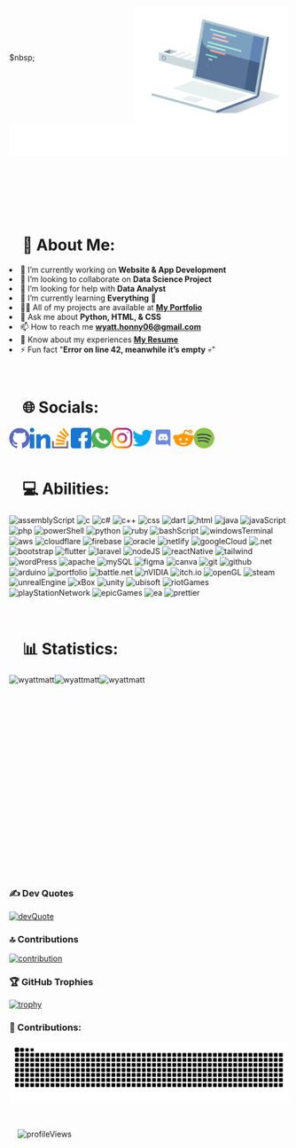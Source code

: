 <!DOCTYPE html>
<html lang="en">
<head>
    <meta charset="UTF-8">
    <meta name="viewport" content="width=device-width, initial-scale=1.0">
</head>

<body>
  <div align="left">
    <picture>
      <img align="right" height="210" src="/images/introduction/computer.gif" alt="computer" />
    </picture>
    <br><br><br><br>
    <picture>
      <p>$nbsp;<img src="/images/introduction/welcome.svg" alt="introduction" /></p>
    </picture>
  </div>

  <div id="user-content-toc" align="left">
    <ul>
      <summary>
        <h1>
          <br><br><br>
          💫 About Me:
        </h1>
      </summary>
    </ul>
    <p>
      <li>🔭 I’m currently working on <strong>Website & App Development</strong>
      <li>👯 I’m looking to collaborate on <strong>Data Science Project</strong>
      <li>🤝 I’m looking for help with <strong>Data Analyst</strong>
      <li>🌱 I’m currently learning <strong>Everything</strong> 🤣
      <li>👨‍💻 All of my projects are available at <a href="https://wyattmatt.github.io/"><strong>My Portfolio</strong></a>
      <li>💬 Ask me about <strong>Python, HTML, & CSS</strong>
      <li>📫 How to reach me <a href="mailto:wyatt.honny06@gmail.com"><strong>wyatt.honny06@gmail.com</strong></a>
      <li>📄 Know about my experiences <a href="https://wyattmatt.github.io/"><strong>My Resume</strong></a>
      <li>⚡ Fun fact "<strong>Error on line 42, meanwhile it’s empty</strong> 💀"
    </p>
  </div>

  <div id="user-content-toc" align="left">
    <ul>
      <summary>
        <h1>
          <br>
          🌐 Socials:
        </h1>
      </summary>
    </ul>
    <a href="https://github.com/wyattmatt" target="_blank" rel="noopener"><img align="left" src="/images/socials/github.png" alt="wyattmatt" height="37" width="37" /></a>
    <a href="https://linkedin.com/in/wyatt-matthew-hargono" target="_blank"><img align="left" src="/images/socials/linkedin.png" alt="wyatt-matthew-hargono" height="37" width="37" /></a>
    <a href="https://stackoverflow.com/users/27706507" target="_blank"><img align="left" src="/images/socials/stackOverflow.png" alt="27706507" height="37" width="37" /></a>
    <a href="https://fb.com/wyattmatt" target="_blank"><img align="left" src="/images/socials/facebook.png" alt="wyattmatt" height="37" width="37" /></a>
    <a href="https://wa.me/+62852251460299" target="_blank"><img align="left" src="/images/socials/whatsapp.png" alt="wyattmatt" height="37" width="37" /></a>
    <a href="https://instagram.com/wyattmatt" target="_blank"><img align="left" src="/images/socials/instagram.png" alt="wyattmatt" height="37" width="37" /></a>
    <a href="https://twitter.com/hargonowyatt" target="_blank"><img align="left" src="/images/socials/twitter.png" alt="hargonowyatt" height="37" width="37" /></a>
    <a href="https://discord.com/channels/@diff09" target="_blank"><img align="left" src="/images/socials/discord.png" alt="wyattmatt" height="37" width="37" /></a>
    <a href="https://www.reddit.com/user/Fun_Use_5529/" target="_blank"><img align="left" src="/images/socials/reddit.png" alt="wyattmatt" height="37" width="37" /></a>
    <a href="https://open.spotify.com/user/31ggwu5ulppduhztnpoldijsikna" target="_blank"><img align="left" src="/images/socials/spotify.png" alt="wyattmatt" height="37" width="37" /></a>
    <p>&nbsp;</p>
  </div>

  <div id="user-content-toc" align="left">
    <ul>
    <summary>
      <h1>
        <br>
        💻 Abilities:
      </h1>
    </summary>
    </ul>
    <p>
      <picture>
        <img align="center" src="https://img.shields.io/badge/assembly%20script-%23000000.svg?style=flat&logo=assemblyscript&logoColor=white" alt="assemblyScript" />
      </picture>
      <picture>
        <img align="center" src="https://img.shields.io/badge/c-%2300599C.svg?style=flat&logo=c&logoColor=white" alt="c" />
      </picture>
      <picture>
        <img align="center" src="https://img.shields.io/badge/c%23-%23239120.svg?style=flat&logo=csharp&logoColor=white" alt="c#" />
      </picture>
      <picture>
        <img align="center" src="https://img.shields.io/badge/c++-%2300599C.svg?style=flat&logo=c%2B%2B&logoColor=white" alt="c++" />
      </picture>
      <picture>
        <img align="center" src="https://img.shields.io/badge/css3-%231572B6.svg?style=flat&logo=css3&logoColor=white" alt="css" />
      </picture>
      <picture>
        <img align="center" src="https://img.shields.io/badge/dart-%230175C2.svg?style=flat&logo=dart&logoColor=white" alt="dart" />
      </picture>
      <picture>
        <img align="center" src="https://img.shields.io/badge/html5-%23E34F26.svg?style=flat&logo=html5&logoColor=white" alt="html" />
      </picture>
      <picture>
        <img align="center" src="https://img.shields.io/badge/java-%23ED8B00.svg?style=flat&logo=openjdk&logoColor=white" alt="java" />
      </picture>
      <picture>
        <img align="center" src="https://img.shields.io/badge/javascript-%23323330.svg?style=flat&logo=javascript&logoColor=%23F7DF1E" alt="javaScript" />
      </picture>
      <picture>
        <img align="center" src="https://img.shields.io/badge/php-%23777BB4.svg?style=flat&logo=php&logoColor=white" alt="php" />
      </picture>
      <picture>
        <img align="center" src="https://img.shields.io/badge/PowerShell-%235391FE.svg?style=flat&logo=powershell&logoColor=white" alt="powerShell" />
      </picture>
      <picture>
        <img align="center" src="https://img.shields.io/badge/python-3670A0?style=flat&logo=python&logoColor=ffdd54" alt="python" />
      </picture>
      <picture>
        <img align="center" src="https://img.shields.io/badge/ruby-%23CC342D.svg?style=flat&logo=ruby&logoColor=white" alt="ruby" />
      </picture>
      <picture>
        <img align="center" src="https://img.shields.io/badge/bash_script-%23121011.svg?style=flat&logo=gnu-bash&logoColor=white" alt="bashScript" />
      </picture>
      <picture>
        <img align="center" src="https://img.shields.io/badge/Windows%20Terminal-%234D4D4D.svg?style=flat&logo=windows-terminal&logoColor=white" alt="windowsTerminal" />
      </picture>
      <picture>
        <img align="center" src="https://img.shields.io/badge/AWS-%23FF9900.svg?style=flat&logo=amazon-aws&logoColor=white" alt="aws" />
      </picture>
      <picture>
        <img align="center" src="https://img.shields.io/badge/Cloudflare-F38020?style=flat&logo=Cloudflare&logoColor=white" alt="cloudflare" />
      </picture>
      <picture>
        <img align="center" src="https://img.shields.io/badge/firebase-%23039BE5.svg?style=flat&logo=firebase" alt="firebase" />
      </picture>
      <picture>
        <img align="center" src="https://img.shields.io/badge/Oracle-F80000?style=flat&logo=oracle&logoColor=white" alt="oracle" />
      </picture>
      <picture>
        <img align="center" src="https://img.shields.io/badge/netlify-%23000000.svg?style=flat&logo=netlify&logoColor=#00C7B7" alt="netlify" />
      </picture>
      <picture>
        <img align="center" src="https://img.shields.io/badge/GoogleCloud-%234285F4.svg?style=flat&logo=google-cloud&logoColor=white" alt="googleCloud" />
      </picture>
      <picture>
        <img align="center" src="https://img.shields.io/badge/.NET-5C2D91?style=flat&logo=.net&logoColor=white" alt=".net" />
      </picture>
      <picture>
        <img align="center" src="https://img.shields.io/badge/bootstrap-%238511FA.svg?style=flat&logo=bootstrap&logoColor=white" alt="bootstrap" />
      </picture>
      <picture>
        <img align="center" src="https://img.shields.io/badge/Flutter-%2302569B.svg?style=flat&logo=Flutter&logoColor=white" alt="flutter" />
      </picture>
      <picture>
        <img align="center" src="https://img.shields.io/badge/laravel-%23FF2D20.svg?style=flat&logo=laravel&logoColor=white" alt="laravel" />
      </picture>
      <picture>
        <img align="center" src="https://img.shields.io/badge/node.js-6DA55F?style=flat&logo=node.js&logoColor=white" alt="nodeJS" />
      </picture>
      <picture>
        <img align="center" src="https://img.shields.io/badge/react_native-%2320232a.svg?style=flat&logo=react&logoColor=%2361DAFB" alt="reactNative" />
      </picture>
      <picture>
        <img align="center" src="https://img.shields.io/badge/tailwindcss-%2338B2AC.svg?style=flat&logo=tailwind-css&logoColor=white" alt="tailwind" />
      </picture>
      <picture>
        <img align="center" src="https://img.shields.io/badge/WordPress-%23117AC9.svg?style=flat&logo=WordPress&logoColor=white" alt="wordPress" />
      </picture>
      <picture>
        <img align="center" src="https://img.shields.io/badge/apache-%23D42029.svg?style=flat&logo=apache&logoColor=white" alt="apache" />
      </picture>
      <picture>
        <img align="center" src="https://img.shields.io/badge/mysql-4479A1.svg?style=flat&logo=mysql&logoColor=white" alt="mySQL" />
      </picture>
      <picture>
        <img align="center" src="https://img.shields.io/badge/figma-%23F24E1E.svg?style=flat&logo=figma&logoColor=white" alt="figma" />
      </picture>
      <picture>
        <img align="center" src="https://img.shields.io/badge/Canva-%2300C4CC.svg?style=flat&logo=Canva&logoColor=white" alt="canva" />
      </picture>
      <picture>
        <img align="center" src="https://img.shields.io/badge/git-%23F05033.svg?style=flat&logo=git&logoColor=white" alt="git" />
      </picture>
      <picture>
        <img align="center" src="https://img.shields.io/badge/github-%23121011.svg?style=flat&logo=github&logoColor=white" alt="github" />
      </picture>
      <picture>
        <img align="center" src="https://img.shields.io/badge/-Arduino-00979D?style=flat&logo=Arduino&logoColor=white" alt="arduino" />
      </picture>
      <picture>
        <img align="center" src="https://img.shields.io/badge/Portfolio-%23000000.svg?style=flat&logo=firefox&logoColor=#FF7139" alt="portfolio" />
      </picture>
      <picture>
        <img align="center" src="https://img.shields.io/badge/battle.net-%2300AEFF.svg?style=flat&logo=battle.net&logoColor=white" alt="battle.net" />
      </picture>
      <picture>
        <img align="center" src="https://img.shields.io/badge/nVIDIA-%2376B900.svg?style=flat&logo=nVIDIA&logoColor=white" alt="nVIDIA" />
      </picture>
      <picture>
        <img align="center" src="https://img.shields.io/badge/Itch-%23FF0B34.svg?style=flat&logo=Itch.io&logoColor=white" alt="itch.io" />
      </picture>
      <picture>
        <img align="center" src="https://img.shields.io/badge/OpenGL-white?logo=OpenGL&style=flat" alt="openGL" />
      </picture>
      <picture>
        <img align="center" src="https://img.shields.io/badge/steam-%23000000.svg?style=flat&logo=steam&logoColor=white" alt="steam" />
      </picture>
      <picture>
        <img align="center" src="https://img.shields.io/badge/unrealengine-%23313131.svg?style=flat&logo=unrealengine&logoColor=white" alt="unrealEngine" />
      </picture>
      <picture>
        <img align="center" src="https://img.shields.io/badge/xbox-%23107C10.svg?style=flat&logo=xbox&logoColor=white" alt="xBox" />
      </picture>
      <picture>
        <img align="center" src="https://img.shields.io/badge/unity-%23000000.svg?style=flat&logo=unity&logoColor=white" alt="unity" />
      </picture>
      <picture>
        <img align="center" src="https://img.shields.io/badge/Ubisoft-%23F5F5F5.svg?style=flat&logo=Ubisoft&logoColor=black" alt="ubisoft" />
      </picture>
      <picture>
        <img align="center" src="https://img.shields.io/badge/riotgames-D32936.svg?style=flat&logo=riotgames&logoColor=white" alt="riotGames" />
      </picture>
      <picture>
        <img align="center" src="https://img.shields.io/badge/PSN-%230070D1.svg?style=flat&logo=Playstation&logoColor=white" alt="playStationNetwork" />
      </picture>
      <picture>
        <img align="center" src="https://img.shields.io/badge/epicgames-%23313131.svg?style=flat&logo=epicgames&logoColor=white" alt="epicGames" />
      </picture>
      <picture>
        <img align="center" src="https://img.shields.io/badge/ea-%23000000.svg?style=flat&logo=ea&logoColor=white" alt="ea" />
      </picture>
      <picture>
        <img align="center" src="https://img.shields.io/badge/prettier-%23F7B93E.svg?style=flat&logo=prettier&logoColor=black" alt="prettier" />
      </picture>
    </p>
  </div>

  <div id="user-content-toc" align="left">
    <ul>
    <summary>
      <h1>
        <br>
        📊 Statistics:
      </h1>
    </summary>
    </ul>
    <p align="left">
      <picture>
        <img align="left" src="https://github-readme-stats.vercel.app/api?username=wyattmatt&show_icons=true&theme=dark&locale=en" alt="wyattmatt" />
      </picture>
      <picture>
        <img align="left" src="https://github-readme-streak-stats.herokuapp.com/?user=wyattmatt&theme=dark" alt="wyattmatt" />
      </picture>
      <picture>
        <img align="left" src="https://github-readme-stats.vercel.app/api/top-langs?username=wyattmatt&show_icons=true&theme=dark&locale=en&layout=compact" alt="wyattmatt" />
      </picture>
    </p>
  </div>

  <div id="user-content-toc" align="left">
    <ul>
    <summary>
      <h1>
        <br><br><br><br><br><br><br><br><br>
        &nbsp;
      </h1>
    </summary>
    </ul>
  </div>
</body>

</html>
  
### ✍️ Dev Quotes
[![devQuote](https://quotes-github-readme.vercel.app/api?type=horizontal&theme=dark)](#---)

### 🔝 Contributions
[![contribution](https://github-contributor-stats.vercel.app/api?username=wyattmatt&limit=5&theme=dark&combine_all_yearly_contributions=true)](#---)

### 🏆 GitHub Trophies
[![trophy](https://github-profile-trophy.vercel.app/?username=wyattmatt&theme=radical&no-frame=true&no-bg=false&margin-w=4)](#---)

### 🐍 Contributions:
[![snakeGif](https://github.com/wyattmatt/wyattmatt/blob/output/github-contribution-grid-snake-dark.svg)](#---)

<br>
<p align="left">
  <picture>
    &#8193<img src="https://komarev.com/ghpvc/?username=wyattmatt&label=Profile%20Views&color=e1e0e2&style=flat" alt="profileViews" />
  </picture>
</p>
